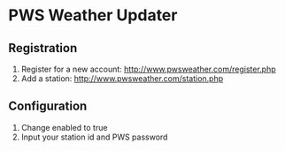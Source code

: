 # PWS Weather Updater

## Registration

1. Register for a new account: http://www.pwsweather.com/register.php
2. Add a station: http://www.pwsweather.com/station.php

## Configuration

1. Change enabled to true
2. Input your station id and PWS password

